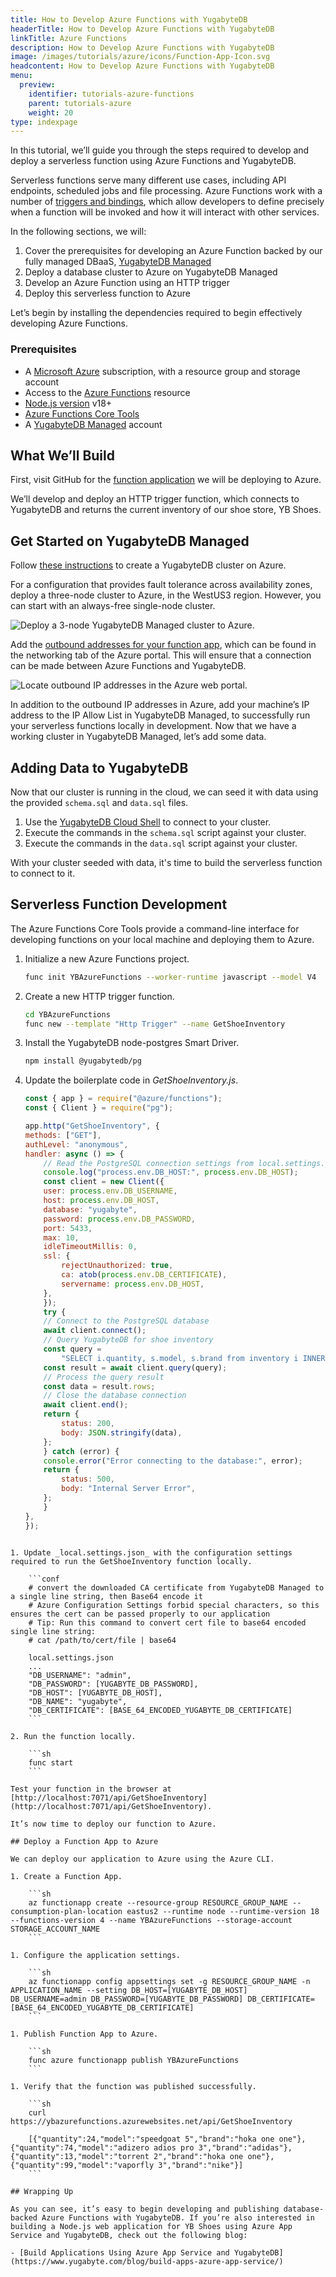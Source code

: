 ```yaml
---
title: How to Develop Azure Functions with YugabyteDB
headerTitle: How to Develop Azure Functions with YugabyteDB
linkTitle: Azure Functions
description: How to Develop Azure Functions with YugabyteDB
image: /images/tutorials/azure/icons/Function-App-Icon.svg
headcontent: How to Develop Azure Functions with YugabyteDB
menu:
  preview:
    identifier: tutorials-azure-functions
    parent: tutorials-azure
    weight: 20
type: indexpage
---
```


In this tutorial, we’ll guide you through the steps required to develop and deploy a serverless function using Azure Functions and YugabyteDB.

Serverless functions serve many different use cases, including API endpoints, scheduled jobs and file processing. Azure Functions work with a number of [triggers and bindings](https://learn.microsoft.com/en-us/azure/azure-functions/functions-triggers-bindings?tabs=isolated-process%2Cpython-v2&pivots=programming-language-javascript), which allow developers to define precisely when a function will be invoked and how it will interact with other services.

In the following sections, we will:

1. Cover the prerequisites for developing an Azure Function backed by our fully managed DBaaS, [YugabyteDB Managed](https://www.yugabyte.com/managed/)
2. Deploy a database cluster to Azure on YugabyteDB Managed
3. Develop an Azure Function using an HTTP trigger
4. Deploy this serverless function to Azure

Let’s begin by installing the dependencies required to begin effectively developing Azure Functions.

### Prerequisites

- A [Microsoft Azure](http://azure.microsoft.com) subscription, with a resource group and storage account
- Access to the [Azure Functions](https://azure.microsoft.com/en-us/products/functions) resource
- [Node.js version](https://github.com/nodejs/release#release-schedule) v18+
- [Azure Functions Core Tools](https://github.com/Azure/azure-functions-core-tools)
- A [YugabyteDB Managed](https://cloud.yugabyte.com/) account

## What We’ll Build

First, visit GitHub for the [function application](https://github.com/YugabyteDB-Samples/yugabytedb-azure-serverless-functions-demo-nodejs) we will be deploying to Azure.

We’ll develop and deploy an HTTP trigger function, which connects to YugabyteDB and returns the current inventory of our shoe store, YB Shoes.

## Get Started on YugabyteDB Managed

Follow [these instructions](https://docs.yugabyte.com/preview/quick-start-yugabytedb-managed/) to create a YugabyteDB cluster on Azure.

For a configuration that provides fault tolerance across availability zones, deploy a three-node cluster to Azure, in the WestUS3 region. However, you can start with an always-free single-node cluster.

![Deploy a 3-node YugabyteDB Managed cluster to Azure.](/images/tutorials/azure/azure-functions/yb-cluster.png "Deploy a 3-node YugabyteDB Managed cluster to Azure.")

Add the [outbound addresses for your function app](https://learn.microsoft.com/en-us/azure/azure-functions/ip-addresses?tabs=azurecli), which can be found in the networking tab of the Azure portal. This will ensure that a connection can be made between Azure Functions and YugabyteDB.

![Locate outbound IP addresses in the Azure web portal.](/images/tutorials/azure/azure-functions/azure-networking.png "Locate outbound IP addresses in the Azure web portal.")

In addition to the outbound IP addresses in Azure, add your machine’s IP address to the IP Allow List in YugabyteDB Managed, to successfully run your serverless functions locally in development. Now that we have a working cluster in YugabyteDB Managed, let’s add some data.

## Adding Data to YugabyteDB

Now that our cluster is running in the cloud, we can seed it with data using the provided `schema.sql` and `data.sql` files.

1. Use the [YugabyteDB Cloud Shell](https://docs.yugabyte.com/preview/yugabyte-cloud/cloud-connect/connect-cloud-shell/) to connect to your cluster.
2. Execute the commands in the `schema.sql` script against your cluster.
3. Execute the commands in the `data.sql` script against your cluster.

With your cluster seeded with data, it's time to build the serverless function to connect to it.

## Serverless Function Development

The Azure Functions Core Tools provide a command-line interface for developing functions on your local machine and deploying them to Azure.

1. Initialize a new Azure Functions project.

    ```sh
    func init YBAzureFunctions --worker-runtime javascript --model V4
    ```

1. Create a new HTTP trigger function.

    ```sh
    cd YBAzureFunctions
    func new --template "Http Trigger" --name GetShoeInventory
    ```

2. Install the YugabyteDB node-postgres Smart Driver.

    ```sh
    npm install @yugabytedb/pg
    ```

3. Update the boilerplate code in _GetShoeInventory.js_.

    ```javascript
    const { app } = require("@azure/functions");
    const { Client } = require("pg");

    app.http("GetShoeInventory", {
    methods: ["GET"],
    authLevel: "anonymous",
    handler: async () => {
        // Read the PostgreSQL connection settings from local.settings.json
        console.log("process.env.DB_HOST:", process.env.DB_HOST);
        const client = new Client({
        user: process.env.DB_USERNAME,
        host: process.env.DB_HOST,
        database: "yugabyte",
        password: process.env.DB_PASSWORD,
        port: 5433,
        max: 10,
        idleTimeoutMillis: 0,
        ssl: {
            rejectUnauthorized: true,
            ca: atob(process.env.DB_CERTIFICATE),
            servername: process.env.DB_HOST,
        },
        });
        try {
        // Connect to the PostgreSQL database
        await client.connect();
        // Query YugabyteDB for shoe inventory
        const query =
            "SELECT i.quantity, s.model, s.brand from inventory i INNER JOIN shoes s on i.shoe_id = s.id;";
        const result = await client.query(query);
        // Process the query result
        const data = result.rows;
        // Close the database connection
        await client.end();
        return {
            status: 200,
            body: JSON.stringify(data),
        };
        } catch (error) {
        console.error("Error connecting to the database:", error);
        return {
            status: 500,
            body: "Internal Server Error",
        };
        }
    },
    });
```

1. Update _local.settings.json_ with the configuration settings required to run the GetShoeInventory function locally.

    ```conf
    # convert the downloaded CA certificate from YugabyteDB Managed to a single line string, then Base64 encode it
    # Azure Configuration Settings forbid special characters, so this ensures the cert can be passed properly to our application
    # Tip: Run this command to convert cert file to base64 encoded single line string:
    # cat /path/to/cert/file | base64

    local.settings.json
    ...
    "DB_USERNAME": "admin",
    "DB_PASSWORD": [YUGABYTE_DB_PASSWORD],
    "DB_HOST": [YUGABYTE_DB_HOST],
    "DB_NAME": "yugabyte",
    "DB_CERTIFICATE": [BASE_64_ENCODED_YUGABYTE_DB_CERTIFICATE]
    ```

2. Run the function locally.

    ```sh
    func start
    ```

Test your function in the browser at [http://localhost:7071/api/GetShoeInventory](http://localhost:7071/api/GetShoeInventory).

It’s now time to deploy our function to Azure.

## Deploy a Function App to Azure

We can deploy our application to Azure using the Azure CLI.

1. Create a Function App.

    ```sh
    az functionapp create --resource-group RESOURCE_GROUP_NAME --consumption-plan-location eastus2 --runtime node --runtime-version 18 --functions-version 4 --name YBAzureFunctions --storage-account STORAGE_ACCOUNT_NAME
    ```

1. Configure the application settings.

    ```sh
    az functionapp config appsettings set -g RESOURCE_GROUP_NAME -n APPLICATION_NAME --setting DB_HOST=[YUGABYTE_DB_HOST] DB_USERNAME=admin DB_PASSWORD=[YUGABYTE_DB_PASSWORD] DB_CERTIFICATE=[BASE_64_ENCODED_YUGABYTE_DB_CERTIFICATE]
    ```

1. Publish Function App to Azure.

    ```sh
    func azure functionapp publish YBAzureFunctions
    ```

1. Verify that the function was published successfully.

    ```sh
    curl https://ybazurefunctions.azurewebsites.net/api/GetShoeInventory

    [{"quantity":24,"model":"speedgoat 5","brand":"hoka one one"},{"quantity":74,"model":"adizero adios pro 3","brand":"adidas"},{"quantity":13,"model":"torrent 2","brand":"hoka one one"},{"quantity":99,"model":"vaporfly 3","brand":"nike"}]
    ```

## Wrapping Up

As you can see, it’s easy to begin developing and publishing database-backed Azure Functions with YugabyteDB. If you’re also interested in building a Node.js web application for YB Shoes using Azure App Service and YugabyteDB, check out the following blog:

- [Build Applications Using Azure App Service and YugabyteDB](https://www.yugabyte.com/blog/build-apps-azure-app-service/)
